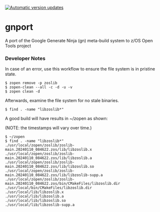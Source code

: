 [![Automatic version updates](https://github.com/ZOSOpenTools/gnport/actions/workflows/bump.yml/badge.svg)](https://github.com/ZOSOpenTools/gnport/actions/workflows/bump.yml)

# gnport

A port of the Google Generate Ninja (gn) meta-build system to z/OS Open Tools project


### Developer Notes

In case of an error, use this workflow to ensure the file system is in 
pristine state.

```
$ zopen remove -p zoslib
$ zopen-clean --all -c -d -u -v
$ zopen clean -d
```

Afterwards, examine the file system for no stale binaries.

```
$ find . -name "libzoslib*"
```

A good build will have results in ~/zopen as shown:

(NOTE: the timestamps will vary over time.)

```
$ ~/zopen
$ find . -name "libzoslib*"
./usr/local/zopen/zoslib/zoslib-main.20240110_084622.zos/lib/libzoslib.x
./usr/local/zopen/zoslib/zoslib-main.20240110_084622.zos/lib/libzoslib.a
./usr/local/zopen/zoslib/zoslib-main.20240110_084622.zos/lib/libzoslib.so
./usr/local/zopen/zoslib/zoslib-main.20240110_084622.zos/lib/libzoslib-supp.a
./usr/local/zopen/zoslib/zoslib-main.20240110_084622.zos/bin/CMakeFiles/libzoslib.dir
./usr/local/bin/CMakeFiles/libzoslib.dir
./usr/local/lib/libzoslib.x
./usr/local/lib/libzoslib.a
./usr/local/lib/libzoslib.so
./usr/local/lib/libzoslib-supp.a
```
